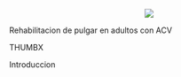 <p align="center">
  <img src="https://github.com/Adriana-28/Biodise-o1/blob/main/Im%C3%A1genes/Captura%20de%20pantalla%202023-09-28%20112259.png?raw=true">
</p>
Rehabilitacion de pulgar en adultos con ACV

<t>THUMBX<t>
<p>Introduccion</p>

